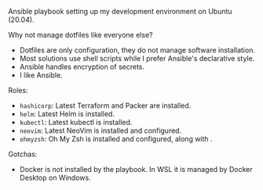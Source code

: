 Ansible playbook setting up my development environment on Ubuntu (20.04).

Why not manage dotfiles like everyone else?
* Dotfiles are only configuration, they do not manage software installation.
* Most solutions use shell scripts while I prefer Ansible's declarative style.
* Ansible handles encryption of secrets.
* I like Ansible.

Roles:
* `hashicorp`: Latest Terraform and Packer are installed.
* `helm`: Latest Helm is installed.
* `kubectl`: Latest kubectl is installed.
* `neovim`: Latest NeoVim is installed and configured.
* `ohmyzsh`: Oh My Zsh is installed and configured, along with .

Gotchas:
* Docker is not installed by the playbook. In WSL it is managed by Docker Desktop on Windows.

